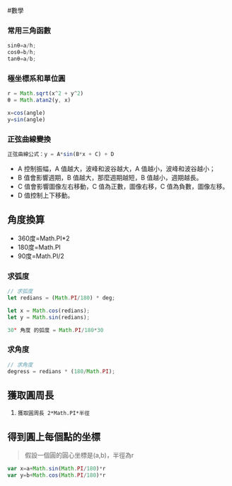 
#數學
### **常用三角函數** 

```js
sinθ=a/h;
cosθ=b/h;
tanθ=a/b;
```

### **極坐標系和單位圓** 

```js
r = Math.sqrt(x^2 + y^2)
θ = Math.atan2(y, x)

x=cos(angle)
y=sin(angle)
```

### 正弦曲線變換 


```js
正弦曲線公式：y = A*sin(B*x + C) + D
```

* A 控制振幅，A 值越大，波峰和波谷越大，A 值越小，波峰和波谷越小； 
* B 值會影響週期，B 值越大，那麼週期越短，B 值越小，週期越長。 
* C 值會影響圖像左右移動，C 值為正數，圖像右移，C 值為負數，圖像左移。
* D 值控制上下移動。 

## 角度換算

* 360度=Math.PI*2
* 180度=Math.PI
* 90度=Math.PI/2

### 求弧度

```js
// 求弧度
let redians = (Math.PI/180) * deg;

let x = Math.cos(redians);
let y = Math.sin(redians);

30° 角度 的弧度 = Math.PI/180*30
```

### 求角度

```js
// 求角度
degress = redians * (180/Math.PI);
```

## 獲取圓周長

1. `獲取圓周長 2*Math.PI*半徑`

## 得到圓上每個點的坐標

> 假設一個圓的圓心坐標是(a,b)，半徑為r

```js
var x=a+Math.sin(Math.PI/180)*r
var y=b+Math.cos(Math.PI/180)*r
```

